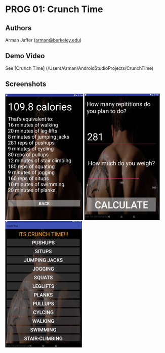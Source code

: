 # PROG 01: Crunch Time


## Authors
Arman Jaffer 
([arman@berkeley.edu](mailto:arman@berkeley.edu))

## Demo Video

See [Crunch Time] (/Users/Arman/AndroidStudioProjects/CrunchTime)

## Screenshots

<img src="screenshots/s1.png" height="400" alt="Screenshot"/>
<img src="screenshots/s2.png" height="400" alt="Screenshot"/>
<img src="screenshots/s3.png" height="400" alt="Screenshot"/>

